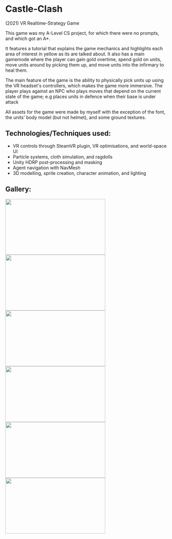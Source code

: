 # Castle-Clash
(2021) VR Realtime-Strategy Game

<p>This game was my A-Level CS project, for which there were no prompts, and which got an A*.</p>
<p>It features a tutorial that explains the game mechanics and highlights each area of interest in yellow as its are talked about. It also has a main gamemode where the player can gain gold overtime, spend gold on units, move units around by picking them up, and move units into the infirmary to heal them.</p>
<p>The main feature of the game is the ability to physically pick units up using the VR headset's controllers, which makes the game more immersive. The player plays against an NPC who plays moves that depend on the current state of the game; e.g places units in defence when their base is under attack</p>
<p>All assets for the game were made by myself with the exception of the font, the units' body model (but not helmet), and some ground textures.</p>

## Technologies/Techniques used:
<ul>
  <li>VR controls through SteamVR plugin, VR optimisations, and world-space UI</li>
  <li>Particle systems, cloth simulation, and ragdolls</li>
  <li>Unity HDRP post-processing and masking</li>
  <li>Agent navigation with NavMesh</li>
  <li>3D modelling, sprite creation, character animation, and lighting</li>
</ul>

## Gallery:
<picture>
<img src="https://github.com/JamesMartinGithub/Castle-Clash/assets/45734948/7721e116-5f8c-48ee-a5b9-604f05ff426d" width="311" height="174" style="display:inline-block">
</picture>
<picture>
<img src="https://github.com/JamesMartinGithub/Castle-Clash/assets/45734948/440bd7b0-09ce-4ee5-ae28-21ad44e1c52d" width="311" height="174" style="display:inline-block">
</picture>
<picture>
<img src="https://github.com/JamesMartinGithub/Castle-Clash/assets/45734948/c58bfe16-ba07-4a12-a06d-20baa7f79d66" width="311" height="174" style="display:inline-block">
</picture>
<picture>
<img src="https://github.com/JamesMartinGithub/Castle-Clash/assets/45734948/586d308d-f1a8-406e-bebf-7f0f62003f9b" width="311" height="174" style="display:inline-block">
</picture>
<picture>
<img src="https://github.com/JamesMartinGithub/Castle-Clash/assets/45734948/861a29fd-6a50-4879-8258-ed4cd0e9a42c" width="311" height="174" style="display:inline-block">
</picture>
<picture>
<img src="https://github.com/JamesMartinGithub/Castle-Clash/assets/45734948/20a7ec74-f0fe-4cab-8e4f-f7dd324ab134" width="311" height="174" style="display:inline-block">
</picture>
